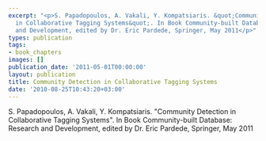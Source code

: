 ```yaml
---
excerpt: "<p>S. Papadopoulos, A. Vakali, Y. Kompatsiaris. &quot;Community Detection
  in Collaborative Tagging Systems&quot;. In Book Community-built Database: Research
  and Development, edited by Dr. Eric Pardede, Springer, May 2011</p>"
types: publication
tags:
- book_chapters
images: []
publication_date: '2011-05-01T00:00:00'
layout: publication
title: Community Detection in Collaborative Tagging Systems
date: '2010-08-25T10:43:20+03:00'
---
```

<p>S. Papadopoulos, A. Vakali, Y. Kompatsiaris. &quot;Community Detection in Collaborative Tagging Systems&quot;. In Book Community-built Database: Research and Development, edited by Dr. Eric Pardede, Springer, May 2011</p>
